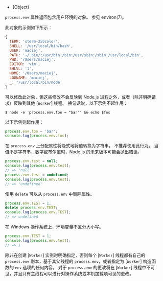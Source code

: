 <!-- YAML
added: v0.1.27
changes:
  - version: v11.14.0
    pr-url: https://github.com/nodejs/node/pull/26544
    description: Worker threads will now use a copy of the parent thread’s
                 `process.env` by default, configurable through the `env`
                 option of the `Worker` constructor.
  - version: v10.0.0
    pr-url: https://github.com/nodejs/node/pull/18990
    description: Implicit conversion of variable value to string is deprecated.
-->

* {Object}

`process.env` 属性返回包含用户环境的对象。
参见 environ(7)。

此对象的示例如下所示：

<!-- eslint-skip -->
```js
{
  TERM: 'xterm-256color',
  SHELL: '/usr/local/bin/bash',
  USER: 'maciej',
  PATH: '~/.bin/:/usr/bin:/bin:/usr/sbin:/sbin:/usr/local/bin',
  PWD: '/Users/maciej',
  EDITOR: 'vim',
  SHLVL: '1',
  HOME: '/Users/maciej',
  LOGNAME: 'maciej',
  _: '/usr/local/bin/node'
}
```

可以修改此对象，但这些修改不会反映到 Node.js 进程之外，或者（除非明确请求）反映到其他 [`Worker`] 线程。
换句话说，以下示例不起作用：

```console
$ node -e 'process.env.foo = "bar"' && echo $foo
```

以下示例则起作用：

```js
process.env.foo = 'bar';
console.log(process.env.foo);
```

在 `process.env` 上分配属性将隐式地将值转换为字符串。
不推荐使用此行为。
当值不是字符串、数字或布尔值时，Node.js 的未来版本可能会抛出错误。

```js
process.env.test = null;
console.log(process.env.test);
// => 'null'
process.env.test = undefined;
console.log(process.env.test);
// => 'undefined'
```

使用 `delete` 可以从 `process.env` 中删除属性。

```js
process.env.TEST = 1;
delete process.env.TEST;
console.log(process.env.TEST);
// => undefined
```

在 Windows 操作系统上，环境变量不区分大小写。

```js
process.env.TEST = 1;
console.log(process.env.test);
// => 1
```

除非在创建 [`Worker`] 实例时明确指定，否则每个 [`Worker`] 线程都有自己的 `process.env` 副本，基于其父线程的 `process.env`，或者指定为 [`Worker`] 构造函数的 `env` 选项的任何内容。 
对于 `process.env` 的更改将在 [`Worker`] 线程中不可见，并且只有主线程可以进行对操作系统或本机加载项可见的更改。


